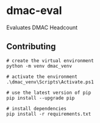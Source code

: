# dmac-eval
Evaluates DMAC Headcount


## Contributing
```
# create the virtual environment
python -m venv dmac_venv

# activate the environment
.\dmac_venv\Scripts\Activate.ps1

# use the latest version of pip
pip install --upgrade pip

# install dependencies
pip install -r requirements.txt
```